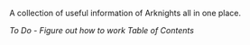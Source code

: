 A collection of useful information of Arknights all in one place. 

_To Do - Figure out how to work Table of Contents_

